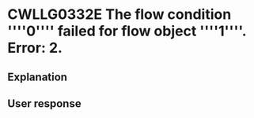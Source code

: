 # CWLLG0332E The flow condition ''''0'''' failed for flow object ''''1''''.   Error: 2.

## Explanation

## User response